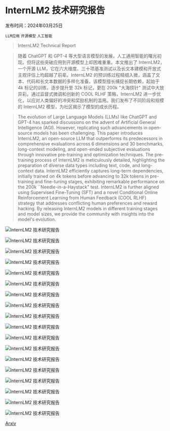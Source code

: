# InternLM2 技术研究报告

发布时间：2024年03月25日

`LLM应用` `开源模型` `人工智能`

> InternLM2 Technical Report

> 随着 ChatGPT 和 GPT-4 等大型语言模型的发展，人工通用智能的曙光初现。但将这些突破应用到开源模型上却困难重重。本文推出了 InternLM2，一个开源 LLM，它在六大维度、三十项基准测试以及长文本建模和开放式主观评估上均超越了前辈。InternLM2 的预训练过程精细入微，涵盖了文本、代码和长文本数据的多样化准备。该模型擅长捕捉长期依赖，起始于 4k 标记的训练，逐步提升至 32k 标记，更在 200k "大海捞针" 测试中大放异彩。通过监督式微调和创新的 COOL RLHF 策略，InternLM2 进一步优化，以应对人类偏好的冲突和奖励机制的滥用。我们发布了不同阶段和规模的 InternLM2 模型，为社区揭示了模型的成长历程。

> The evolution of Large Language Models (LLMs) like ChatGPT and GPT-4 has sparked discussions on the advent of Artificial General Intelligence (AGI). However, replicating such advancements in open-source models has been challenging. This paper introduces InternLM2, an open-source LLM that outperforms its predecessors in comprehensive evaluations across 6 dimensions and 30 benchmarks, long-context modeling, and open-ended subjective evaluations through innovative pre-training and optimization techniques. The pre-training process of InternLM2 is meticulously detailed, highlighting the preparation of diverse data types including text, code, and long-context data. InternLM2 efficiently captures long-term dependencies, initially trained on 4k tokens before advancing to 32k tokens in pre-training and fine-tuning stages, exhibiting remarkable performance on the 200k ``Needle-in-a-Haystack" test. InternLM2 is further aligned using Supervised Fine-Tuning (SFT) and a novel Conditional Online Reinforcement Learning from Human Feedback (COOL RLHF) strategy that addresses conflicting human preferences and reward hacking. By releasing InternLM2 models in different training stages and model sizes, we provide the community with insights into the model's evolution.

![InternLM2 技术研究报告](../../../paper_images/2403.17297/x1.png)

![InternLM2 技术研究报告](../../../paper_images/2403.17297/x2.png)

![InternLM2 技术研究报告](../../../paper_images/2403.17297/x3.png)

![InternLM2 技术研究报告](../../../paper_images/2403.17297/code_data_stat.png)

![InternLM2 技术研究报告](../../../paper_images/2403.17297/code_anno_pipeline_v2.png)

![InternLM2 技术研究报告](../../../paper_images/2403.17297/long_data_before_v2.png)

![InternLM2 技术研究报告](../../../paper_images/2403.17297/long_data_after_v2.png)

![InternLM2 技术研究报告](../../../paper_images/2403.17297/sft_data_distribution.png)

![InternLM2 技术研究报告](../../../paper_images/2403.17297/x4.png)

![InternLM2 技术研究报告](../../../paper_images/2403.17297/x5.png)

![InternLM2 技术研究报告](../../../paper_images/2403.17297/x6.png)

![InternLM2 技术研究报告](../../../paper_images/2403.17297/x7.png)

![InternLM2 技术研究报告](../../../paper_images/2403.17297/x8.png)

![InternLM2 技术研究报告](../../../paper_images/2403.17297/x9.png)

![InternLM2 技术研究报告](../../../paper_images/2403.17297/x10.png)

![InternLM2 技术研究报告](../../../paper_images/2403.17297/x11.png)

![InternLM2 技术研究报告](../../../paper_images/2403.17297/x12.png)

![InternLM2 技术研究报告](../../../paper_images/2403.17297/func_call.png)

[Arxiv](https://arxiv.org/abs/2403.17297)